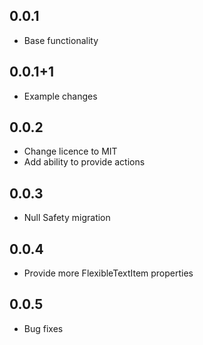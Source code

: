 ## 0.0.1

* Base functionality

## 0.0.1+1

* Example changes

## 0.0.2

* Change licence to MIT
* Add ability to provide actions

## 0.0.3

* Null Safety migration

## 0.0.4

* Provide more FlexibleTextItem properties

## 0.0.5

* Bug fixes 
